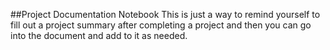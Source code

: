 ##Project Documentation Notebook
This is just a way to remind yourself to fill out a project summary after completing a project and then you can go into the document and add to it as needed.